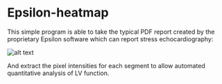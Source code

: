 # Epsilon-heatmap

This simple program is able to take the typical PDF report created by the proprietary Epsilon software which can report stress echocardiography:

![alt text](http://jamesphoward.com/ehm-report.PNG)

And extract the pixel intensities for each segment to allow automated quantitative analysis of LV function.
